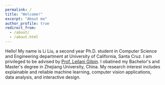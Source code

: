 ```yaml
---
permalink: /
title: "Welcome!"
excerpt: "About me"
author_profile: true
redirect_from: 
  - /about/
  - /about.html
---
```


Hello! My name is Li Liu, a second year Ph.D. student in Computer Science and Engineering department at University of California, Santa Cruz. I am privileged to be advised by [Prof. Leilani Gilpin](https://people.ucsc.edu/~lgilpin/). I obatined my Bachelor's and Master's degree in Zhejiang University, China. My research interest includes explainable and reliable machine learning, computer vision applications,  data analysis, and interactive design.
